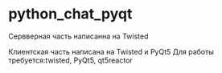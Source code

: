 # python_chat_pyqt

Сервверная часть написанна на Twisted

Клиентская часть написана на Twisted и PyQt5
Для работы требуется:twisted, PyQt5, qt5reactor